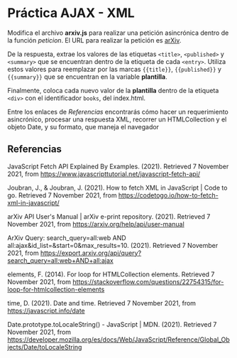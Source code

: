 # Práctica AJAX - XML


Modifica el archivo **arxiv.js** para realizar una petición asincrónica dentro de la función _peticion_. El URL para realizar la petición es [arXiv](https://export.arxiv.org/api/query?search_query=all:web+AND+all:ajax). 

De la respuesta, extrae los valores de las etiquetas `<title>`, `<published>` y `<summary>` que se encuentran dentro de la etiqueta de cada `<entry>`. Utiliza estos valores para reemplazar por las marcas `{{title}}`, `{{published}}` y `{{summary}}` que se encuentran en la variable **plantilla**.

Finalmente, coloca cada nuevo valor de la **plantilla** dentro de la etiqueta `<div>` con el identificador `books`, del index.html.

Entre los enlaces de *Referencias* encontrarás cómo hacer un requerimiento asincrónico, procesar una respuesta XML, recorrer un HTMLCollection y el objeto Date, y su formato, que maneja el navegador

## Referencias

JavaScript Fetch API Explained By Examples. (2021). Retrieved 7 November 2021, from https://www.javascripttutorial.net/javascript-fetch-api/

Joubran, J., & Joubran, J. (2021). How to fetch XML in JavaScript | Code to go. Retrieved 7 November 2021, from https://codetogo.io/how-to-fetch-xml-in-javascript/


arXiv API User's Manual | arXiv e-print repository. (2021). Retrieved 7 November 2021, from https://arxiv.org/help/api/user-manual

ArXiv Query: search_query=all:web AND all:ajax&id_list=&start=0&max_results=10. (2021). Retrieved 7 November 2021, from https://export.arxiv.org/api/query?search_query=all:web+AND+all:ajax

elements, F. (2014). For loop for HTMLCollection elements. Retrieved 7 November 2021, from https://stackoverflow.com/questions/22754315/for-loop-for-htmlcollection-elements

time, D. (2021). Date and time. Retrieved 7 November 2021, from https://javascript.info/date

Date.prototype.toLocaleString() - JavaScript | MDN. (2021). Retrieved 7 November 2021, from https://developer.mozilla.org/es/docs/Web/JavaScript/Reference/Global_Objects/Date/toLocaleString